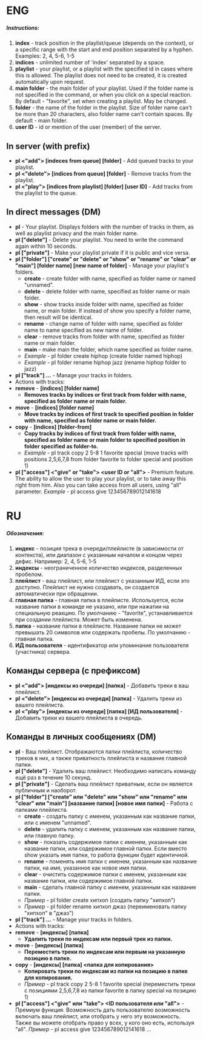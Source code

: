 # ENG

##### Instructions:
1. **index** - track position in the playlist/queue (depends on the context), or a specific range with the start and end position separated by a hyphen. Examples: 2, 4, 5-6, 1-5
2. **indices** - unlimited number of 'index' separated by a space.
3. **playlist** - your playlist, or a playlist with the specified id in cases where this is allowed. 
The playlist does not need to be created, it is created automatically upon request.
4. **main folder** - the main folder of your playlist. Used if the folder name is not specified in the command, or when you click on a special reaction.
By default - "favorite", set when creating a playlist. May be changed.
5. **folder** - the name of the folder in the playlist. Size of folder name can't be more than 20 characters, also folder name can't contain spaces. By default - main folder.
6. **user ID** - id or mention of the user (member) of the server.

## In server (with prefix)
* **pl <"add"> [indeces from queue] [folder]** - Add queued tracks to your playlist.
* **pl <"delete"> [indices from queue] [folder]** - Remove tracks from the playlist.
* **pl <"play"> [indices from playlist] [folder] [user ID]** - Add tracks from the playlist to the queue.

## In direct messages (DM)
* **pl** - Your playlist. Displays folders with the number of tracks in them, as well as playlist privacy and the main folder name.
* **pl ["delete"]** - Delete your playlist. You need to write the command again within 10 seconds. 
* **pl ["private"]** - Make your playlist private if it is public and vice versa.
* **pl ["folder"] ["create" or "delete" or "show" or "rename" or "clear" or "main"] [folder name] [new name of folder]** - Manage your playlist's folders.
  * **create** - сreate folder with name, specified as folder name or named "unnamed". 
  * **delete** - delete folder with name, specified as folder name or main folder.
  * **show** - show tracks inside folder with name, specified as folder name, or main folder. If instead of show you specify a folder name, then result will be identical.
  * **rename** - change name of folder with name, specified as folder name to name specified as new name of folder.
  * **clear** - remove tracks from folder with name, specified as folder name or main folder.
  * **main** - make main the folder, which name specified as folder name.
  * *Example* - pl folder create hiphop (create folder named hiphop)
  * *Example* - pl folder rename hiphop jazz (rename hiphop folder to jazz)
* **pl ["track"] <action> ...** - Manage your tracks in folders.
 * Actions with tracks:
 * **remove** - **[indices] [folder name]**
    * **Removes tracks by indices or first track from folder with name, specified as folder name or main folder.**
 * **move** - **[indices] <position> [folder name]**
    * **Move tracks by indices of first track to specified position in folder with name, specified as folder name or main folder.**
 * **copy** - **[indices] <position> [folder-from] <folder-to>**
    * **Copy tracks by indices of first track from folder with name, specified as folder name or main folder to specified position in folder specified as folder-to.**
    * *Example* - pl track copy 2 5-8 1 favorite special (move tracks with positions 2,5,6,7,8 from folder favorite to folder special and position 1)
* **pl ["access"] <"give" or "take"> <user ID or "all">** - Premium feature. The ability to allow the user to play your playlist, or to take away this right from him. Also you can take access from all users, using "all" parameter. *Example* - pl access give 123456789012141618


# RU

##### Обозначения:
1. **индекс** - позиция трека в очереди/плейлисте (в зависимости от контекста), или диапазон с указанным началом и концом через дефис. Например: 2, 4, 5-6, 1-5
2. **индексы** - неограниченное количество индексов, разделенных пробелом.
3. **плейлист** - ваш плейлист, или плейлист с указанным ИД, если это доступно. 
Плейлист не нужно создавать, он создается автоматически при обращении.
4. **главная папка** - главная папка в плейлисте. Используется, если название папки в команде не указано, или при нажатии на специальную реакцию. 
По умолчанию - "favorite", устанавливается при создании плейлиста. Может быть изменена.
5. **папка** - название папки в плейлисте. Название папки не может превышать 20 символов или содержать пробелы. По умолчанию - главная папка.
6. **ИД пользователя** - идентификатор или упоминание пользователя (участника) сервера.

## Команды сервера (с префиксом)
* **pl <"add"> [индексы из очереди] [папка]** - Добавить треки в ваш плейлист.
* **pl <"delete"> [индексы из очереди] [папка]** - Удалить треки из вашего плейлиста.
* **pl <"play"> [индексы из очереди] [папка] [ИД пользователя]** - Добавить треки из вашего плейлиста в очередь.

## Команды в личных сообщениях (DM)
* **pl** - Ваш плейлист. Отображаются папки плейлиста, количество треков в них, а также приватность плейлиста и название главной папки.
* **pl ["delete"]** - Удалить ваш плейлист. Необходимо написать команду ещё раз в течение 10 секунд.
* **pl ["private"]** - Сделать ваш плейлист приватным, если он является публичным и наоборот.
* **pl ["folder"] ["create" или "delete" или "show" или "rename" или "clear" или "main"] [название папки] [новое имя папки]** - Работа с папками плейлиста. 
  * **create** - создать папку с именем, указанным как название папки, или с именем "unnamed". 
  * **delete** - удалить папку с именем, указанным как название папки, или главную папку.
  * **show** - показать содержимое папки с именем, указанным как название папки, или содержимое главной папки. Если вместо show указать имя папки, то работа функции будет идентичной.
  * **rename** - поменять имя папки с именем, указанным как название папки, на имя, указанное как новое имя папки.
  * **clear** - очистить содержимое папки с именем, указанным как название папки, или содержимое главной папки.
  * **main** - сделать главной папку с именем, указанным как название папки.
  * *Пример* - pl folder create хипхоп (создать папку "хипхоп")
  * *Пример* - pl folder rename хипхоп джаз (переименовать папку "хипхоп" в "джаз")
 * **pl ["track"] <action> ...** - Manage your tracks in folders.
  * Actions with tracks:
  * **remove** - **[индексы] [папка]**
    * **Удалить треки по индексам или первый трек из папки.**
  * **move** - **[индексы] <position> [папка]**
    * **Переместить треки по индексам или первым на указанную позицию в папке.**
  * **copy** - **[индексы] <position> [папка] <папка для копирования>**
    * **Копировать треки по индексам из папки на позицию в папке для копирования.**
    * *Пример* - pl track copy 2 5-8 1 favorite special (переместить треки с позициями 2,5,6,7,8 из папки favorite в папку special на позицию 1)
* **pl ["access"] <"give" или "take"> <ID пользователя или "all">** - Премиум функция. Возможность дать пользователю возможность включать ваш плейлист, или отобрать у него эту возможность. Также вы можете отобрать право у всех, у кого оно есть, используя "all". *Пример* - pl access give 123456789012141618
...
